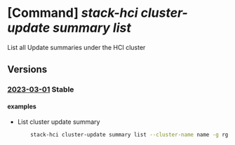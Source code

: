 # [Command] _stack-hci cluster-update summary list_

List all Update summaries under the HCI cluster

## Versions

### [2023-03-01](/Resources/mgmt-plane/L3N1YnNjcmlwdGlvbnMve30vcmVzb3VyY2Vncm91cHMve30vcHJvdmlkZXJzL21pY3Jvc29mdC5henVyZXN0YWNraGNpL2NsdXN0ZXJzL3t9L3VwZGF0ZXN1bW1hcmllcw==/2023-03-01.xml) **Stable**

<!-- mgmt-plane /subscriptions/{}/resourcegroups/{}/providers/microsoft.azurestackhci/clusters/{}/updatesummaries 2023-03-01 -->

#### examples

- List cluster update summary
    ```bash
        stack-hci cluster-update summary list --cluster-name name -g rg
    ```
